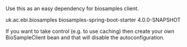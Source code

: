 


Use this as an easy dependency for biosamples client.

<dependency>
  <groupId>uk.ac.ebi.biosamples</groupId>
  <artifactId>biosamples-spring-boot-starter</artifactId>
  <version>4.0.0-SNAPSHOT</version>
</dependency>

If you want to take control (e.g. to use caching) then create your own BioSampleClient bean and
that will disable the autoconfiguration.